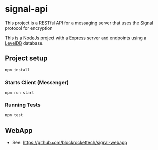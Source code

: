 # signal-api

This project is a RESTful API for a messaging server that uses the [Signal](https://github.com/signalapp) protocol for encryption.

This is a [NodeJs](https://nodejs.org/en/) project with a [Express](https://expressjs.com/) server and endpoints using a [LevelDB](http://leveldb.org/) database.

## Project setup
```
npm install
```

### Starts Client (Messenger)
```
npm run start
```

### Running Tests
```
npm test
```

## WebApp

* See: https://github.com/blockrockettech/signal-webapp
